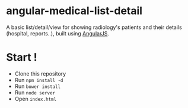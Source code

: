 # angular-medical-list-detail

A basic list/detail/view for showing radiology's patients and their details (hospital, reports..),
built using [AngularJS](http://angularjs.org/).

# Start !

* Clone this repository
* Run `npm install -d`
* Run `bower install`
* Run `node server`
* Open `index.html`
